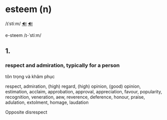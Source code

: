 # esteem (n)

/ɪˈstiːm/ [🔊](https://www.oxfordlearnersdictionaries.com/media/english/uk_pron/e/est/estee/esteem__gb_1.mp3) [🔊](https://www.oxfordlearnersdictionaries.com/media/english/us_pron/e/est/estee/esteem__us_1.mp3)

e-steem /ɪ-ˈstiːm/

## 1.

### respect and admiration, typically for a person

tôn trọng và khâm phục

respect, admiration, (high) regard, (high) opinion, (good) opinion, estimation, acclaim, approbation, approval, appreciation, favour, popularity, recognition, veneration, aew, reverence, deference, honour, praise, adulation, extolment, homage, laudation

Opposite disrespect